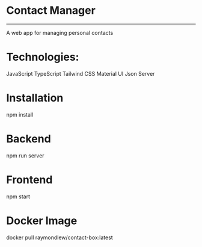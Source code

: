 # Contact Manager

***

A web app for managing personal contacts


# Technologies:

JavaScript
TypeScript
Tailwind CSS
Material UI
Json Server

# Installation

npm install

# Backend

npm run server

# Frontend

npm start

# Docker Image

docker pull raymondlew/contact-box:latest

